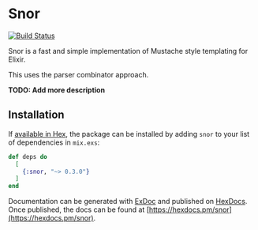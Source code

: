 # Snor

[![Build Status](https://travis-ci.com/biswarupchakravarty/snor.svg?branch=master)](https://travis-ci.com/biswarupchakravarty/snor)

Snor is a fast and simple implementation of Mustache style templating for Elixir.

This uses the parser combinator approach.

**TODO: Add more description**

## Installation

If [available in Hex](https://hex.pm/docs/publish), the package can be installed
by adding `snor` to your list of dependencies in `mix.exs`:

```elixir
def deps do
  [
    {:snor, "~> 0.3.0"}
  ]
end
```

Documentation can be generated with [ExDoc](https://github.com/elixir-lang/ex_doc)
and published on [HexDocs](https://hexdocs.pm). Once published, the docs can
be found at [https://hexdocs.pm/snor](https://hexdocs.pm/snor).

